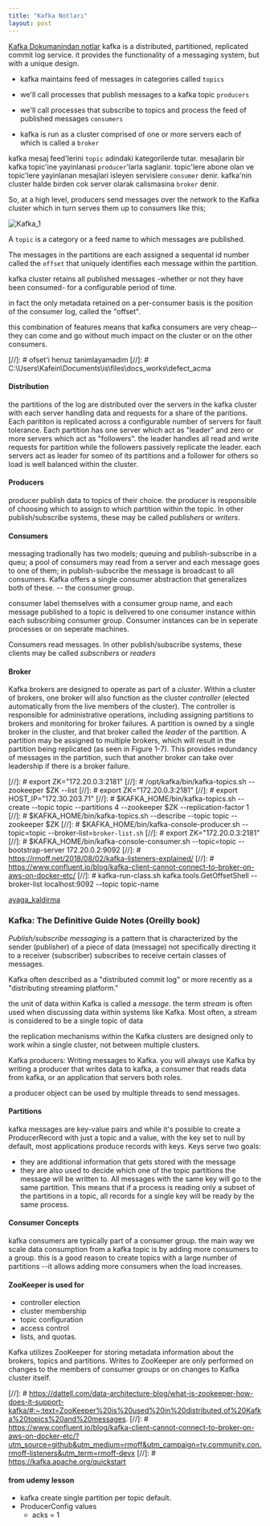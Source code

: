 ```yaml
---
title: "Kafka Notları"
layout: post
---
```

[Kafka Dokumanindan notlar](https://kafka.apache.org/090/documentation.html)
kafka is a distributed, partitioned, replicated commit log service. it provides
the functionality of a messaging system, but with a unique design.

* kafka maintains feed of messages in categories called `topics`
* we'll call processes that publish messages to a kafka topic `producers`
* we'll call processes that subscribe to topics and process the feed of
  published messages `consumers`

* kafka is run as a cluster comprised of one or more servers each of which is
  called a `broker`

kafka mesaj feed'lerini `topic` adindaki kategorilerde tutar. 
mesajlarin bir kafka topic'ine yayinlanasi `producer`'larla saglanir.
topic'lere abone olan ve topic'lere yayinlanan mesajlari isleyen servislere
`consumer` denir.
kafka'nin cluster halde birden cok server olarak calismasina `broker` denir.

So, at a high level, producers send messages over the network to the Kafka
cluster which in turn serves them up to consumers like this;

![Kafka_1](/assets/img/producer_consumer.png)

A `topic` is a category or a feed name to which messages are published. 

The messages in the partitions are each assigned a sequental id number called the
`offset` that uniquely identifies each message within the partition.

kafka cluster retains all published messages -whether or not they have been
consumed- for a configurable period of time.

in fact the only metadata retained on a per-consumer basis is the position of
the consumer log, called the "offset".

this combination of features means that kafka consumers are very cheap-- they
can come and go without much impact on the cluster or on the other consumers.

[//]: # ofset'i henuz tanimlayamadim
[//]: # C:\Users\Kafein\Documents\is\files\docs_works\defect_acma

#### Distribution
the partitions of the log are distributed over the servers in the kafka cluster
with each server handling data and requests for a share of the paritions. Each
parititon is replicated across a configurable number of servers for fault
tolerance.
Each partition has one server which act as "leader" and zero or more servers
which act as "followers". the leader handles all read and write requests for
partition while the followers passively replicate the leader.
each servers act as leader for someo of its partitions and a follower for
others so load is well balanced within the cluster.

#### Producers
producer publish data to topics of their choice. the producer is responsible of
choosing which to assign to which partition within the topic. In other
publish/subscribe systems, these may be called *publishers* or *writers*.

#### Consumers
messaging tradionally has two models; queuing and publish-subscribe
in a queu; a pool of consumers may read from a server and each message goes to
one of them; in publish-subscribe the message is broadcast to all consumers.
Kafka offers a single consumer abstraction that generalizes both of these. --
the consumer group.

consumer label themselves with a consumer group name, and each message
published to a topic is delivered to one consumer instance within each
subscribing consumer group. Consumer instances can be in seperate processes or
on seperate machines.

Consumers read messages. In other publish/subscribe systems, these clients may
be called *subscribers* or *readers*

#### Broker
Kafka brokers are designed to operate as part of a *cluster*. Within a cluster
of brokers, one broker will also function as the cluster *controller* (elected
automatically from the live members of the cluster). The controller is
responsible for administrative operations, including assigning partitions to
brokers and monitoring for broker failures. A partition is owned by a single
broker in the cluster, and that broker called the *leader* of the partition. A
partition may be assigned to multiple brokers, which will result in the
partition being replicated (as seen in Figure 1-7). This provides redundancy of
messages in the partition, such that another broker can take over leadership if
there is a broker failure.

[//]: # export ZK="172.20.0.3:2181"
[//]: # /opt/kafka/bin/kafka-topics.sh --zookeeper $ZK --list
[//]: # export ZK="172.20.0.3:2181"
[//]: # export HOST_IP="172.30.203.71"
[//]: # $KAFKA_HOME/bin/kafka-topics.sh --create --topic topic --partitions 4 --zookeeper $ZK --replication-factor 1
[//]: # $KAFKA_HOME/bin/kafka-topics.sh --describe --topic topic --zookeeper $ZK
[//]: # $KAFKA_HOME/bin/kafka-console-producer.sh --topic=topic --broker-list=`broker-list.sh`
[//]: # export ZK="172.20.0.3:2181"
[//]: # $KAFKA_HOME/bin/kafka-console-consumer.sh --topic=topic --bootstrap-server 172.20.0.2:9092
[//]: # https://rmoff.net/2018/08/02/kafka-listeners-explained/
[//]: # https://www.confluent.io/blog/kafka-client-cannot-connect-to-broker-on-aws-on-docker-etc/
[//]: # kafka-run-class.sh kafka.tools.GetOffsetShell --broker-list localhost:9092 --topic topic-name

[ayaga_kaldirma](https://wurstmeister.github.io/kafka-docker)

### Kafka: The Definitive Guide Notes (Oreilly book)
*Publish/subscribe messaging* is a pattern that is characterized by the sender
(publisher) of a piece of data (message) not specifically directing it to a
receiver (subscriber) subscribes to receive certain classes of  messages.

Kafka often described as a "distributed commit log" or more recently as a
"distributing streaming platform."

the unit of data within Kafka is called a *message*.
the term *stream* is often used when discussing data within systems like Kafka.
Most often, a stream is considered to be a single topic of data

the replication mechanisms within the Kafka clusters are designed only to work
wihin a single cluster, not between multiple clusters.

Kafka producers: Writing messages to Kafka.
you will always use Kafka by writing a producer that writes data to kafka, a
consumer that reads data from kafka, or an application that servers both roles.
 
a producer object can be used by multiple threads to send messages.

#### Partitions

kafka messages are key-value pairs and while it's possible to create a
ProducerRecord with just a topic and a value, with the key set to null by
default, most applications produce records with keys. Keys serve two goals:
* they are additional information that gets stored with the message
* they are also used to decide which one of the topic partitions the message
  will be written to. All messages with the same key will go to the same
  partition. This means that if a process is reading only a subset of the
  partitions in a topic, all records for a single key will be ready by the same
  process. 

#### Consumer Concepts 

kafka consumers are typically part of a consumer group. the main way we scale
data consumption from a kafka topic is by adding more consumers to a group.
this is a good reason to create topics with a large number of partitions --it
allows adding more consumers when the load increases.

#### ZooKeeper is used for

* controller election
* cluster membership
* topic configuration
* access control
* lists, and quotas.

Kafka utilizes ZooKeeper for storing metadata information about the brokers,
topics and partitions. Writes to ZooKeeper are only performed on changes to the
members of consumer groups or on changes to Kafka cluster itself.

[//]: # https://dattell.com/data-architecture-blog/what-is-zookeeper-how-does-it-support-kafka/#:~:text=ZooKeeper%20is%20used%20in%20distributed,of%20Kafka%20topics%20and%20messages.
[//]: # https://www.confluent.io/blog/kafka-client-cannot-connect-to-broker-on-aws-on-docker-etc/?utm_source=github&utm_medium=rmoff&utm_campaign=ty.community.con.rmoff-listeners&utm_term=rmoff-devx
[//]: # https://kafka.apache.org/quickstart

#### from udemy lesson

* kafka create single partition per topic default.
* ProducerConfig values
  * acks = 1
